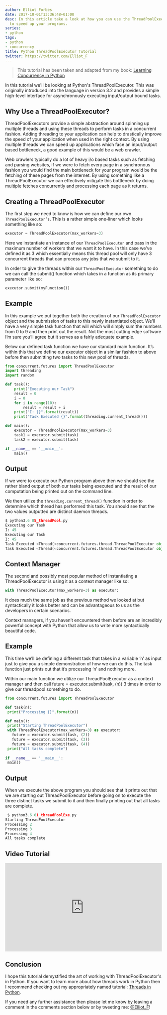 ```yaml
---
author: Elliot Forbes
date: 2017-10-01T13:36:48+01:00
desc: In this article take a look at how you can use the ThreadPoolExecutor in Python
  to speed up your programs.
series:
- python
tags:
- python
- concurrency
title: Python ThreadPoolExecutor Tutorial
twitter: https://twitter.com/Elliot_F
---
```


> This tutorial has been taken and adapted from my book: [Learning Concurrency in Python](https://www.packtpub.com/application-development/learning-concurrency-python)

In this tutorial we'll be looking at Python's ThreadPoolExecutor. This was originally introduced into the language in version 3.2 and provides a simple high-level interface for asynchronously executing input/output bound tasks. 

## Why Use a ThreadPoolExecutor?

ThreadPoolExecutors provide a simple abstraction around spinning up multiple threads and using these threads to perform tasks in a concurrent fashion. Adding threading to your application can help to drastically improve the speed of your application when used in the right context. By using multiple threads we can speed up applications which face an input/output based bottleneck, a good example of this would be a web crawler. 

Web crawlers typically do a lot of heavy i/o based tasks such as fetching and parsing websites, if we were to fetch every page in a synchronous fashion you would find the main bottleneck for your program would be the fetching of these pages from the internet. By using something like a ThreadPoolExecutor we can effectively mitigate this bottleneck by doing multiple fetches concurrently and processing each page as it returns. 

## Creating a ThreadPoolExecutor

The first step we need to know is how we can define our own `ThreadPoolExecutor’s`. This is a rather simple one-liner which looks something like so:

```py
executor = ThreadPoolExecutor(max_workers=3) 
```

Here we instantiate an instance of our `ThreadPoolExecutor` and pass in the maximum number of workers that we want it to have. In this case we’ve defined it as 3 which essentially means this thread pool will only have 3 concurrent threads that can process any jobs that we submit to it. 

In order to give the threads within our `ThreadPoolExecutor` something to do we can call the submit() function which takes in a function as its primary parameter like so:

```py
executor.submit(myFunction())
```

## Example

In this example we put together both the creation of our `ThreadPoolExecutor` object and the submission of tasks to this newly instantiated object. We’ll have a very simple task function that will which will simply sum the numbers from 0 to 9 and then print out the result. Not the most cutting edge software I’m sure you’ll agree but it serves as a fairly adequate example.

Below our defined task function we have our standard main function. It’s within this that we define our executor object in a similar fashion to above before then submitting two tasks to this new pool of threads.

```py
from concurrent.futures import ThreadPoolExecutor
import threading
import random

def task():
    print("Executing our Task")
    result = 0
    i = 0
    for i in range(10):
        result = result + i
    print("I: {}".format(result))
    print("Task Executed {}".format(threading.current_thread()))

def main():
    executor = ThreadPoolExecutor(max_workers=3)
    task1 = executor.submit(task)
    task2 = executor.submit(task)

if __name__ == '__main__':
    main()
```

## Output

If we were to execute our Python program above then we should see the rather bland output of both our tasks being executed and the result of our computation being printed out on the command line. 

We then utilize the `threading.current_thread()` function in order to determine which thread has performed this task. You should see that the two values outputted are distinct daemon threads. 

```py
$ python3.6 05_threadPool.py
Executing our Task
I: 45
Executing our Task
I: 45
Task Executed <Thread(<concurrent.futures.thread.ThreadPoolExecutor object at 0x102abf358>_1, started daemon 123145333858304)>
Task Executed <Thread(<concurrent.futures.thread.ThreadPoolExecutor object at 0x102abf358>_0, started daemon 123145328603136)>
```

## Context Manager

The second and possibly most popular method of instantiating a ThreadPoolExecutor is using it as a context manager like so:

```py
with ThreadPoolExecutor(max_workers=3) as executor:
```

It does much the same job as the previous method we looked at but syntactically it looks better and can be advantageous to us as the developers in certain scenarios. 

Context managers, if you haven’t encountered them before are an incredibly powerful concept with Python that allow us to write more syntactically beautiful code. 

## Example

This time we’ll be defining a different task that takes in a variable ‘n’ as input just to give you a simple demonstration of how we can do this. The task function just prints out that it’s processing ‘n’ and nothing more.

Within our main function we utilize our ThreadPoolExecutor as a context manager and then call future = executor.submit(task, (n)) 3 times in order to give our threadpool something to do. 

```py
from concurrent.futures import ThreadPoolExecutor

def task(n):
 print("Processing {}".format(n))

def main():
 print("Starting ThreadPoolExecutor")
 with ThreadPoolExecutor(max_workers=3) as executor:
   future = executor.submit(task, (2))
   future = executor.submit(task, (3))
   future = executor.submit(task, (4))
 print("All tasks complete")
  
if __name__ == '__main__':
 main()
```

## Output

When we execute the above program you should see that it prints out that we are starting out ThreadPoolExecutor before going on to execute the three distinct tasks we submit to it and then finally printing out that all tasks are complete. 

```py
 $ python3.6 01_threadPoolExe.py
Starting ThreadPoolExecutor
Processing 2
Processing 3
Processing 4
All tasks complete
```

## Video Tutorial

<div style="position:relative;height:0;padding-bottom:56.25%"><iframe src="https://www.youtube.com/embed/h2L3-X1XUtU?ecver=2" style="position:absolute;width:100%;height:100%;left:0" width="640" height="360" frameborder="0" gesture="media" allowfullscreen></iframe></div>

## Conclusion

I hope this tutorial demystified the art of working with ThreadPoolExecutor's in Python. If you want to learn more about how threads work in Python then I recommend checking out my appropriately named tutorial: [Threads in Python](/python/concurrency/threads-in-python/).

If you need any further assistance then please let me know by leaving a comment in the comments section below or by tweeting me: [@Elliot_F](https://twitter.com/elliot_f)! 